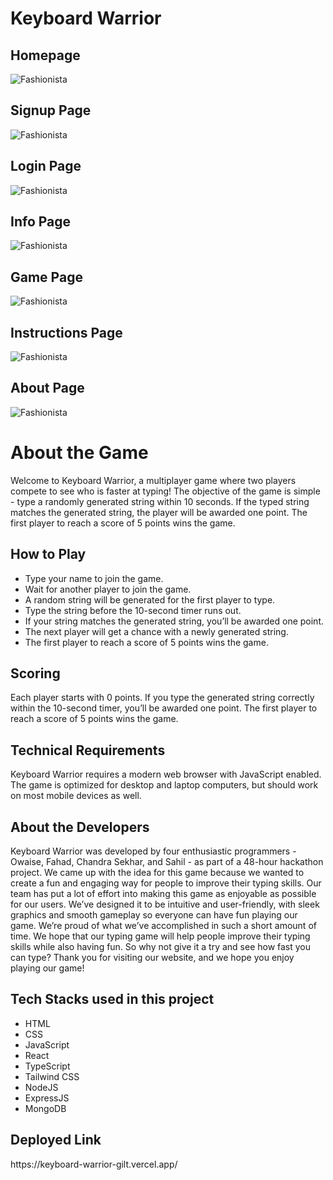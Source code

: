 <h1>Keyboard Warrior</h1>

<h2>Homepage</h2>
<img src="https://i.ibb.co/9sYdhvG/Screenshot-10022.png" alt="Fashionista" border="0">
<h2>Signup Page</h2>
<img src="https://i.ibb.co/XCLmmNR/Screenshot-10023.png" alt="Fashionista" border="0">
<h2>Login Page</h2>
<img src="https://i.ibb.co/mSJvpw3/Screenshot-10024.png" alt="Fashionista" border="0">
<h2>Info Page</h2>
<img src="https://i.ibb.co/JjjfpwD/Screenshot-10027.png" alt="Fashionista" border="0">
<h2>Game Page</h2>
<img src="https://i.ibb.co/MnMKYdR/Screenshot-10028.png" alt="Fashionista" border="0">
<h2>Instructions Page</h2>
<img src="https://i.ibb.co/zNRdqtH/Screenshot-10025.png" alt="Fashionista" border="0">
<h2>About Page</h2>
<img src="https://i.ibb.co/GCGW9J3/Screenshot-10026.png" alt="Fashionista" border="0">

<h1>About the Game</h1>
<p>Welcome to Keyboard Warrior, a multiplayer game where two players compete to see who is faster at typing! The objective of the game is simple - type a randomly generated string within 10 seconds. If the typed string matches the generated string, the player will be awarded one point. The first player to reach a score of 5 points wins the game.</p>
<h2>How to Play</h2>
<ul>
  <li>Type your name to join the game.</li>
<li>Wait for another player to join the game.</li>
<li>A random string will be generated for the first player to type.</li>
<li>Type the string before the 10-second timer runs out.</li>
<li>If your string matches the generated string, you’ll be awarded one point.</li>
<li>The next player will get a chance with a newly generated string.</li>
<li>The first player to reach a score of 5 points wins the game.</li>
  </ul>
<h2>Scoring</h2>
<p>Each player starts with 0 points. If you type the generated string correctly within the 10-second timer, you’ll be awarded one point. The first player to reach a score of 5 points wins the game.</p>
<h2>Technical Requirements</h2>
<p>Keyboard Warrior requires a modern web browser with JavaScript enabled. The game is optimized for desktop and laptop computers, but should work on most mobile devices as well.</p>
<h2>About the Developers</h2>
<p>Keyboard Warrior was developed by four enthusiastic programmers - Owaise, Fahad, Chandra Sekhar, and Sahil - as part of a 48-hour hackathon project. We came up with the idea for this game because we wanted to create a fun and engaging way for people to improve their typing skills.
Our team has put a lot of effort into making this game as enjoyable as possible for our users. We’ve designed it to be intuitive and user-friendly, with sleek graphics and smooth gameplay so everyone can have fun playing our game. We’re proud of what we’ve accomplished in such a short amount of time.
We hope that our typing game will help people improve their typing skills while also having fun. So why not give it a try and see how fast you can type? Thank you for visiting our website, and we hope you enjoy playing our game!</p>


<h2>Tech Stacks used in this project</h2>
<ul>
<li>HTML</li>
<li>CSS</li>
<li>JavaScript</li>
<li>React</li>
<li>TypeScript</li>
<li>Tailwind CSS</li>
<li>NodeJS</li>
<li>ExpressJS</li>
<li>MongoDB</li>
</ul>


<h2>Deployed Link</h2>
<p>https://keyboard-warrior-gilt.vercel.app/<p>
